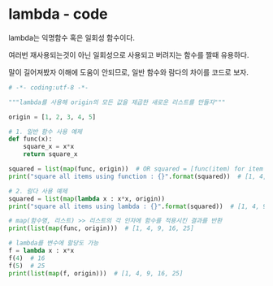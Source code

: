 # lambda - code

lambda는 익명함수 혹은 일회성 함수이다.

여러번 재사용되는것이 아닌 일회성으로 사용되고 버려지는 함수를 짤때 유용하다.

말이 길어져봤자 이해에 도움이 안되므로, 일반 함수와 람다의 차이를 코드로 보자.

```python
# -*- coding:utf-8 -*-

"""lambda를 사용해 origin의 모든 값을 제곱한 새로운 리스트를 만들자"""

origin = [1, 2, 3, 4, 5]

# 1. 일반 함수 사용 예제
def func(x):
    square_x = x*x
    return square_x

squared = list(map(func, origin))  # OR squared = [func(item) for item in origin]
print("square all items using function : {}".format(squared))  # [1, 4, 9, 16, 25]

# 2. 람다 사용 예제
squared = list(map(lambda x : x*x, origin))
print("square all items using lambda : {}".format(squared))  # [1, 4, 9, 16, 25]

# map(함수명, 리스트) >> 리스트의 각 인자에 함수를 적용시킨 결과를 반환
print(list(map(func, origin)))  # [1, 4, 9, 16, 25]

# lambda를 변수에 할당도 가능
f = lambda x : x*x
f(4)  # 16
f(5)  # 25
print(list(map(f, origin)))  # [1, 4, 9, 16, 25]
```
